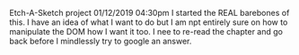Etch-A-Sketch project
01/12/2019 04:30pm
I started the REAL barebones of this. I have an idea of what I want to do but I am npt entirely sure on how to manipulate the DOM how I want it too. I nee to re-read the chapter and go back before I mindlessly try to google an answer.